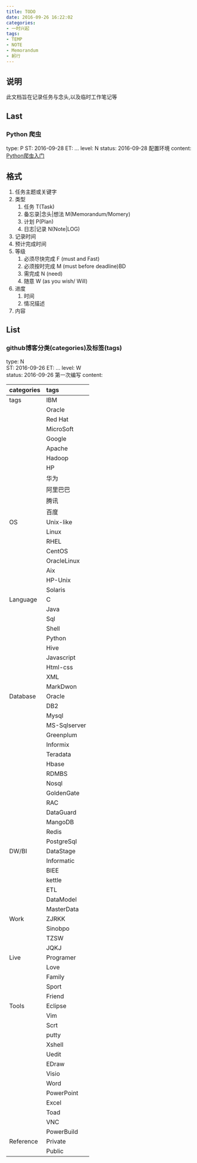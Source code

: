 ```yaml
---
title: TODO
date: 2016-09-26 16:22:02
categories:
- 一时兴起
tags: 
- TEMP  
- NOTE
- Memorandum
- 躬行
---
```



## 说明 ##
此文档旨在记录任务与念头,以及临时工作笔记等

## Last ##

### Python 爬虫 ###
type: P
ST: 2016-09-28
ET: ...
level: N
status: 2016-09-28 配置环境
content:
[Python爬虫入门](http://blog.csdn.net/column/details/why-bug.html)


<!-- more -->

## 格式 ##
1. 任务主题或关键字
2. 类型
	1.  任务 T(Task)  
	2.  备忘录|念头|想法 M(Memorandum/Momery)  
	3.  计划 P(Plan) 
	4.  日志|记录 N(Note|LOG)  
2. 记录时间
3. 预计完成时间
4. 等级
	1. 必须尽快完成  F (must and Fast) 
	2. 必须按时完成     M (must before deadline)BD  
	3. 需完成		N (need)  
	4. 随意		W (as you wish/ Will)  
5. 进度
	1. 时间
	2. 情况描述
6. 内容


## List ##


###   github博客分类(categories)及标签(tags)  ###
type:  N  
ST: 2016-09-26
ET: ...
level: W  
status: 2016-09-26 第一次编写
content:  


| categories|tags  |
|:----------|:---- |
| tags|IBM|
| |Oracle|
| |Red Hat|
| |MicroSoft|
| |Google|
| |Apache|
| |Hadoop|
| |HP|
| |华为|
| |阿里巴巴|
| |腾讯|
| |百度|
| OS|Unix-like|
|  |Linux|
|  |RHEL|
|  |CentOS|
|  |OracleLinux|
|  |Aix|
|  |HP-Unix|
|  |Solaris|
| Language|C|
| |Java|
| |Sql|
| |Shell|
| |Python|
| |Hive|
| |Javascript|
| |Html-css|
| |XML|
| |MarkDwon|
| Database|Oracle|
| |DB2|
| |Mysql|
| |MS-Sqlserver|
| |Greenplum|
| |Informix|
| |Teradata|
| |Hbase|
| |RDMBS|
| |Nosql|
| |GoldenGate|
| |RAC|
| |DataGuard|
| |MangoDB|
| |Redis|
| |PostgreSql|
| DW/BI|DataStage|
| |Informatic|
| |BIEE|
| |kettle|
| |ETL|
| |DataModel|
| |MasterData|
| Work|ZJRKK|
| |Sinobpo|
| |TZSW|
| |JQKJ|
| Live|Programer|
| |Love|
| |Family|
| |Sport|
| |Friend|
| Tools|Eclipse|
| |Vim|
| |Scrt|
| |putty|
| |Xshell|
| |Uedit|
| |EDraw|
| |Visio|
| |Word|
| |PowerPoint|
| |Excel|
| |Toad|
| |VNC|
| |PowerBuild|
|Reference|Private|
||Public|